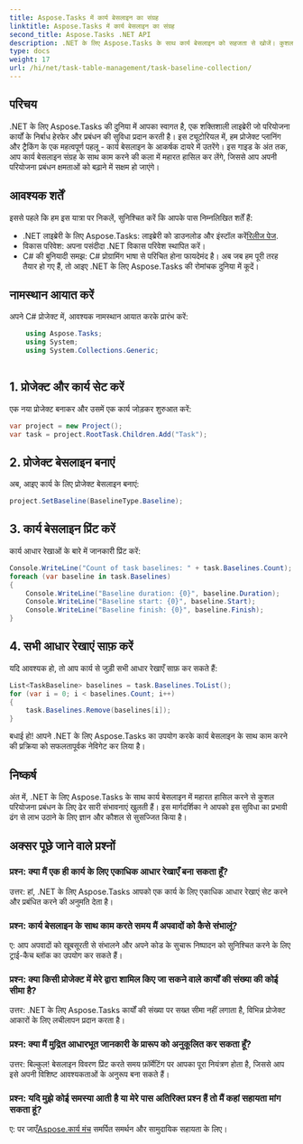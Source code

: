 ```yaml
---
title: Aspose.Tasks में कार्य बेसलाइन का संग्रह
linktitle: Aspose.Tasks में कार्य बेसलाइन का संग्रह
second_title: Aspose.Tasks .NET API
description: .NET के लिए Aspose.Tasks के साथ कार्य बेसलाइन को सहजता से खोजें। कुशल परियोजना प्रबंधन को सरल बनाया गया। अब डाउनलोड करो! #Aspose.कार्य #MSProject
type: docs
weight: 17
url: /hi/net/task-table-management/task-baseline-collection/
---
```

## परिचय
.NET के लिए Aspose.Tasks की दुनिया में आपका स्वागत है, एक शक्तिशाली लाइब्रेरी जो परियोजना कार्यों के निर्बाध हेरफेर और प्रबंधन की सुविधा प्रदान करती है। इस ट्यूटोरियल में, हम प्रोजेक्ट प्लानिंग और ट्रैकिंग के एक महत्वपूर्ण पहलू - कार्य बेसलाइन के आकर्षक दायरे में उतरेंगे। इस गाइड के अंत तक, आप कार्य बेसलाइन संग्रह के साथ काम करने की कला में महारत हासिल कर लेंगे, जिससे आप अपनी परियोजना प्रबंधन क्षमताओं को बढ़ाने में सक्षम हो जाएंगे।
## आवश्यक शर्तें
इससे पहले कि हम इस यात्रा पर निकलें, सुनिश्चित करें कि आपके पास निम्नलिखित शर्तें हैं:
-  .NET लाइब्रेरी के लिए Aspose.Tasks: लाइब्रेरी को डाउनलोड और इंस्टॉल करें[रिलीज पेज](https://releases.aspose.com/tasks/net/).
- विकास परिवेश: अपना पसंदीदा .NET विकास परिवेश स्थापित करें।
- C# की बुनियादी समझ: C# प्रोग्रामिंग भाषा से परिचित होना फायदेमंद है।
अब जब हम पूरी तरह तैयार हो गए हैं, तो आइए .NET के लिए Aspose.Tasks की रोमांचक दुनिया में कूदें।
## नामस्थान आयात करें
अपने C# प्रोजेक्ट में, आवश्यक नामस्थान आयात करके प्रारंभ करें:
```csharp
    using Aspose.Tasks;
    using System;
    using System.Collections.Generic;
    
```
## 1. प्रोजेक्ट और कार्य सेट करें
एक नया प्रोजेक्ट बनाकर और उसमें एक कार्य जोड़कर शुरुआत करें:
```csharp
var project = new Project();
var task = project.RootTask.Children.Add("Task");
```
## 2. प्रोजेक्ट बेसलाइन बनाएं
अब, आइए कार्य के लिए प्रोजेक्ट बेसलाइन बनाएं:
```csharp
project.SetBaseline(BaselineType.Baseline);
```
## 3. कार्य बेसलाइन प्रिंट करें
कार्य आधार रेखाओं के बारे में जानकारी प्रिंट करें:
```csharp
Console.WriteLine("Count of task baselines: " + task.Baselines.Count);
foreach (var baseline in task.Baselines)
{
    Console.WriteLine("Baseline duration: {0}", baseline.Duration);
    Console.WriteLine("Baseline start: {0}", baseline.Start);
    Console.WriteLine("Baseline finish: {0}", baseline.Finish);
}
```
## 4. सभी आधार रेखाएं साफ़ करें
यदि आवश्यक हो, तो आप कार्य से जुड़ी सभी आधार रेखाएँ साफ़ कर सकते हैं:
```csharp
List<TaskBaseline> baselines = task.Baselines.ToList();
for (var i = 0; i < baselines.Count; i++)
{
    task.Baselines.Remove(baselines[i]);
}
```
बधाई हो! आपने .NET के लिए Aspose.Tasks का उपयोग करके कार्य बेसलाइन के साथ काम करने की प्रक्रिया को सफलतापूर्वक नेविगेट कर लिया है।
## निष्कर्ष
अंत में, .NET के लिए Aspose.Tasks के साथ कार्य बेसलाइन में महारत हासिल करने से कुशल परियोजना प्रबंधन के लिए ढेर सारी संभावनाएं खुलती हैं। इस मार्गदर्शिका ने आपको इस सुविधा का प्रभावी ढंग से लाभ उठाने के लिए ज्ञान और कौशल से सुसज्जित किया है।
## अक्सर पूछे जाने वाले प्रश्नों
### प्रश्न: क्या मैं एक ही कार्य के लिए एकाधिक आधार रेखाएँ बना सकता हूँ?
उत्तर: हां, .NET के लिए Aspose.Tasks आपको एक कार्य के लिए एकाधिक आधार रेखाएं सेट करने और प्रबंधित करने की अनुमति देता है।
### प्रश्न: कार्य बेसलाइन के साथ काम करते समय मैं अपवादों को कैसे संभालूं?
ए: आप अपवादों को खूबसूरती से संभालने और अपने कोड के सुचारू निष्पादन को सुनिश्चित करने के लिए ट्राई-कैच ब्लॉक का उपयोग कर सकते हैं।
### प्रश्न: क्या किसी प्रोजेक्ट में मेरे द्वारा शामिल किए जा सकने वाले कार्यों की संख्या की कोई सीमा है?
उत्तर: .NET के लिए Aspose.Tasks कार्यों की संख्या पर सख्त सीमा नहीं लगाता है, विभिन्न प्रोजेक्ट आकारों के लिए लचीलापन प्रदान करता है।
### प्रश्न: क्या मैं मुद्रित आधारभूत जानकारी के प्रारूप को अनुकूलित कर सकता हूँ?
उत्तर: बिल्कुल! बेसलाइन विवरण प्रिंट करते समय फ़ॉर्मेटिंग पर आपका पूरा नियंत्रण होता है, जिससे आप इसे अपनी विशिष्ट आवश्यकताओं के अनुरूप बना सकते हैं।
### प्रश्न: यदि मुझे कोई समस्या आती है या मेरे पास अतिरिक्त प्रश्न हैं तो मैं कहां सहायता मांग सकता हूं?
 ए: पर जाएँ[Aspose.कार्य मंच](https://forum.aspose.com/c/tasks/15) समर्पित समर्थन और सामुदायिक सहायता के लिए।